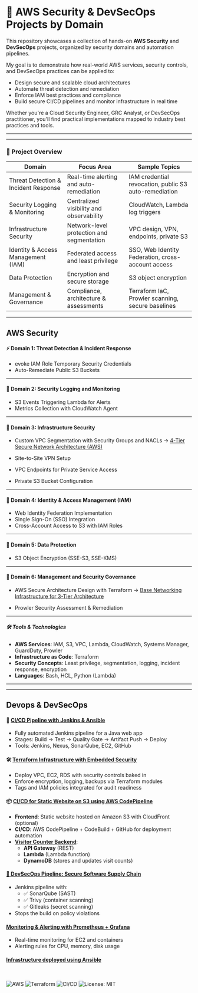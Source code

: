 # 🔐 AWS Security & DevSecOps Projects by Domain

This repository showcases a collection of hands-on **AWS Security** and **DevSecOps** projects, organized by security domains and automation pipelines.

My goal is to demonstrate how real-world AWS services, security controls, and DevSecOps practices can be applied to:
- Design secure and scalable cloud architectures  
- Automate threat detection and remediation  
- Enforce IAM best practices and compliance  
- Build secure CI/CD pipelines and monitor infrastructure in real time  

Whether you're a Cloud Security Engineer, GRC Analyst, or DevSecOps practitioner, you'll find practical implementations mapped to industry best practices and tools.

---
---

### 🧭 Project Overview

| Domain | Focus Area | Sample Topics |
|--------|------------|---------------|
| Threat Detection & Incident Response | Real-time alerting and auto-remediation | IAM credential revocation, public S3 auto-remediation |
| Security Logging & Monitoring | Centralized visibility and observability | CloudWatch, Lambda log triggers |
| Infrastructure Security | Network-level protection and segmentation | VPC design, VPN, endpoints, private S3 |
| Identity & Access Management (IAM) | Federated access and least privilege | SSO, Web Identity Federation, cross-account access |
| Data Protection | Encryption and secure storage | S3 object encryption |
| Management & Governance | Compliance, architecture & assessments | Terraform IaC, Prowler scanning, secure baselines |

---


## AWS Security

#### ⚡ Domain 1: **Threat Detection & Incident Response**

- evoke IAM Role Temporary Security Credentials 
- Auto-Remediate Public S3 Buckets

---

#### 👮 Domain 2: **Security Logging and Monitoring**

- S3 Events Triggering Lambda for Alerts
- Metrics Collection with CloudWatch Agent

---

#### 🔐 Domain 3: **Infrastructure Security** 

- Custom VPC Segmentation with Security Groups and NACLs 
  → [4-Tier Secure Network Architecture (AWS)](https://github.com/KwesiLovesTech/Four-Tier-Secure-Network-Architecture-AWS-.git)

- Site-to-Site VPN Setup
- VPC Endpoints for Private Service Access
- Private S3 Bucket Configuration

---

#### 🔑 Domain 4: **Identity & Access Management (IAM)**

- Web Identity Federation Implementation
- Single Sign-On (SSO) Integration
- Cross-Account Access to S3 with IAM Roles

---

#### 💾 Domain 5: **Data Protection**

- S3 Object Encryption (SSE-S3, SSE-KMS)

---

#### 🏫 Domain 6: **Management and Security Governance**

- AWS Secure Architecture Design with Terraform
  → [Base Networking Infrastructure for 3-Tier Architecture]()

- Prowler Security Assessment & Remediation

---

##### 🛠️ Tools & Technologies

- **AWS Services**: IAM, S3, VPC, Lambda, CloudWatch, Systems Manager, GuardDuty, Prowler
- **Infrastructure as Code**: Terraform
- **Security Concepts**: Least privilege, segmentation, logging, incident response, encryption
- **Languages**: Bash, HCL, Python (Lambda)

---

----

## Devops  &  DevSecOps

#### 🔧  [**CI/CD Pipeline with Jenkins & Ansible**](https://github.com/KwesiLovesTech/jenkins-cicd-pipeline.git)
- Fully automated Jenkins pipeline for a Java web app  
- Stages: Build → Test → Quality Gate → Artifact Push → Deploy  
- Tools: Jenkins, Nexus, SonarQube, EC2, GitHub


#### 🛠️  [**Terraform Infrastructure with Embedded Security**]()
- Deploy VPC, EC2, RDS with security controls baked in  
- Enforce encryption, logging, backups via Terraform modules  
- Tags and IAM policies integrated for audit readiness

#### 📦 [**CI/CD for Static Website on S3 using AWS CodePipeline**](https://github.com/KwesiLovesTech/kwesilovestech.com-static-website-deploy.git)
- **Frontend**: Static website hosted on Amazon S3 with CloudFront (optional)
- **CI/CD**: AWS CodePipeline + CodeBuild + GitHub for deployment automation
- [**Visitor Counter Backend**](https://github.com/KwesiLovesTech/kwesilovestech.com-static-website-deploy.git):
  - **API Gateway** (REST)
  - **Lambda** (Lambda function)
  - **DynamoDB** (stores and updates visit counts)

#### [🚧 **DevSecOps Pipeline: Secure Software Supply Chain**]()
- Jenkins pipeline with:
  - ✅ SonarQube (SAST)
  - ✅ Trivy (container scanning)
  - ✅ Gitleaks (secret scanning)
- Stops the build on policy violations


#### [**Monitoring & Alerting with Prometheus + Grafana**](https://github.com/KwesiLovesTech/jenkins-cicd-pipeline.git)
- Real-time monitoring for EC2 and containers  
- Alerting rules for CPU, memory, disk usage  

#### [I**nfrastructure deployed using Ansible**]()


<br>

![AWS](https://img.shields.io/badge/AWS-Security-orange?logo=amazonaws)
![Terraform](https://img.shields.io/badge/IaC-Terraform-844FBA?logo=terraform)
![CI/CD](https://img.shields.io/badge/DevSecOps-Enabled-blueviolet?logo=githubactions)
![License: MIT](https://img.shields.io/badge/license-MIT-brightgreen.svg)


